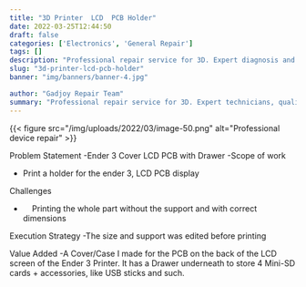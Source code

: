 ```yaml
---
title: "3D Printer  LCD  PCB Holder"
date: 2022-03-25T12:44:50
draft: false
categories: ['Electronics', 'General Repair']
tags: []
description: "Professional repair service for 3D. Expert diagnosis and quality repairs in Bangalore."
slug: "3d-printer-lcd-pcb-holder"
banner: "img/banners/banner-4.jpg"

author: "Gadjoy Repair Team"
summary: "Professional repair service for 3D. Expert technicians, quality parts, warranty included."
---
```


{{< figure src="/img/uploads/2022/03/image-50.png" alt="Professional device repair" >}}

Problem Statement -Ender 3 Cover LCD PCB with Drawer -Scope of work

- Print a holder for the ender 3, LCD PCB display

Challenges

- &nbsp;&nbsp;&nbsp; Printing the whole part without the support and with correct dimensions

Execution Strategy -The size and support was edited before printing

Value Added -A Cover/Case I made for the PCB on the back of the LCD screen of the&nbsp;Ender 3&nbsp;Printer. It has a Drawer underneath to store 4 Mini-SD cards + accessories, like USB sticks and such.
